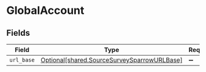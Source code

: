 # GlobalAccount


## Fields

| Field                                                                                            | Type                                                                                             | Required                                                                                         | Description                                                                                      |
| ------------------------------------------------------------------------------------------------ | ------------------------------------------------------------------------------------------------ | ------------------------------------------------------------------------------------------------ | ------------------------------------------------------------------------------------------------ |
| `url_base`                                                                                       | [Optional[shared.SourceSurveySparrowURLBase]](../../models/shared/sourcesurveysparrowurlbase.md) | :heavy_minus_sign:                                                                               | N/A                                                                                              |